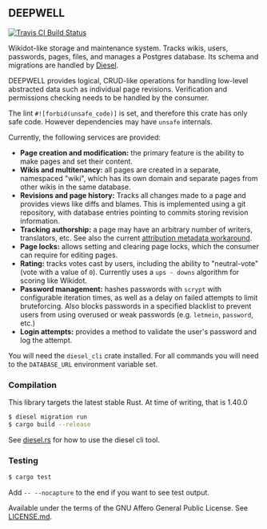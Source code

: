 ## DEEPWELL
[![Travis CI Build Status](https://travis-ci.org/Nu-SCPTheme/deepwell.svg?branch=master)](https://travis-ci.org/Nu-SCPTheme/deepwell)

Wikidot-like storage and maintenance system. Tracks wikis, users, passwords, pages, files, and manages a Postgres database. Its schema and migrations are handled by [Diesel](https://diesel.rs/).

DEEPWELL provides logical, CRUD-like operations for handling low-level abstracted data such as individual page revisions.
Verification and permissions checking needs to be handled by the consumer.

The lint `#![forbid(unsafe_code)]` is set, and therefore this crate has only safe code. However dependencies may have `unsafe` internals.

Currently, the following services are provided:

* **Page creation and modification:** the primary feature is the ability to make pages and set their content.
* **Wikis and multitenancy:** all pages are created in a separate, namespaced "wiki", which has its own domain and separate pages from other wikis in the same database.
* **Revisions and page history:** Tracks all changes made to a page and provides views like diffs and blames. This is implemented using a git repository, with database entries pointing to commits storing revision information.
* **Tracking authorship:** a page may have an arbitrary number of writers, translators, etc. See also the current [attribution metadata workaround](http://www.scp-wiki.net/attribution-metadata).
* **Page locks:** allows setting and clearing page locks, which the consumer can require for editing pages.
* **Rating:** tracks votes cast by users, including the ability to "neutral-vote" (vote with a value of `0`). Currently uses a `ups - downs` algorithm for scoring like Wikidot.
* **Password management:** hashes passwords with `scrypt` with configurable iteration times, as well as a delay on failed attempts to limit bruteforcing. Also blocks passwords in a specified blacklist to prevent users from using overused or weak passwords (e.g. `letmein`, `password`, etc.)
* **Login attempts:** provides a method to validate the user's password and log the attempt.

You will need the `diesel_cli` crate installed. For all commands you will need to the `DATABASE_URL` environment variable set.

### Compilation
This library targets the latest stable Rust. At time of writing, that is 1.40.0

```sh
$ diesel migration run
$ cargo build --release
```

See [diesel.rs](https://diesel.rs/guides/getting-started/) for how to use the diesel cli tool.

### Testing
```sh
$ cargo test
```

Add `-- --nocapture` to the end if you want to see test output.

Available under the terms of the GNU Affero General Public License. See [LICENSE.md](LICENSE).
